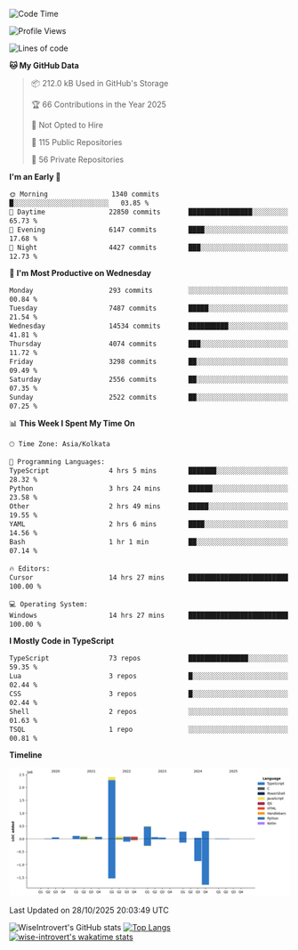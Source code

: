 <!--START_SECTION:waka-->
![Code Time](http://img.shields.io/badge/Code%20Time-4%2C420%20hrs%2017%20mins-blue)

![Profile Views](http://img.shields.io/badge/Profile%20Views-0-blue)

![Lines of code](https://img.shields.io/badge/From%20Hello%20World%20I%27ve%20Written-4.3%20million%20lines%20of%20code-blue)

**🐱 My GitHub Data** 

> 📦 212.0 kB Used in GitHub's Storage 
 > 
> 🏆 66 Contributions in the Year 2025
 > 
> 🚫 Not Opted to Hire
 > 
> 📜 115 Public Repositories 
 > 
> 🔑 56 Private Repositories 
 > 
**I'm an Early 🐤** 

```text
🌞 Morning                1340 commits        █░░░░░░░░░░░░░░░░░░░░░░░░   03.85 % 
🌆 Daytime                22850 commits       ████████████████░░░░░░░░░   65.73 % 
🌃 Evening                6147 commits        ████░░░░░░░░░░░░░░░░░░░░░   17.68 % 
🌙 Night                  4427 commits        ███░░░░░░░░░░░░░░░░░░░░░░   12.73 % 
```
📅 **I'm Most Productive on Wednesday** 

```text
Monday                   293 commits         ░░░░░░░░░░░░░░░░░░░░░░░░░   00.84 % 
Tuesday                  7487 commits        █████░░░░░░░░░░░░░░░░░░░░   21.54 % 
Wednesday                14534 commits       ██████████░░░░░░░░░░░░░░░   41.81 % 
Thursday                 4074 commits        ███░░░░░░░░░░░░░░░░░░░░░░   11.72 % 
Friday                   3298 commits        ██░░░░░░░░░░░░░░░░░░░░░░░   09.49 % 
Saturday                 2556 commits        ██░░░░░░░░░░░░░░░░░░░░░░░   07.35 % 
Sunday                   2522 commits        ██░░░░░░░░░░░░░░░░░░░░░░░   07.25 % 
```


📊 **This Week I Spent My Time On** 

```text
🕑︎ Time Zone: Asia/Kolkata

💬 Programming Languages: 
TypeScript               4 hrs 5 mins        ███████░░░░░░░░░░░░░░░░░░   28.32 % 
Python                   3 hrs 24 mins       ██████░░░░░░░░░░░░░░░░░░░   23.58 % 
Other                    2 hrs 49 mins       █████░░░░░░░░░░░░░░░░░░░░   19.55 % 
YAML                     2 hrs 6 mins        ████░░░░░░░░░░░░░░░░░░░░░   14.56 % 
Bash                     1 hr 1 min          ██░░░░░░░░░░░░░░░░░░░░░░░   07.14 % 

🔥 Editors: 
Cursor                   14 hrs 27 mins      █████████████████████████   100.00 % 

💻 Operating System: 
Windows                  14 hrs 27 mins      █████████████████████████   100.00 % 
```

**I Mostly Code in TypeScript** 

```text
TypeScript               73 repos            ███████████████░░░░░░░░░░   59.35 % 
Lua                      3 repos             █░░░░░░░░░░░░░░░░░░░░░░░░   02.44 % 
CSS                      3 repos             █░░░░░░░░░░░░░░░░░░░░░░░░   02.44 % 
Shell                    2 repos             ░░░░░░░░░░░░░░░░░░░░░░░░░   01.63 % 
TSQL                     1 repo              ░░░░░░░░░░░░░░░░░░░░░░░░░   00.81 % 
```



**Timeline**

![Lines of Code chart](https://raw.githubusercontent.com/wise-introvert/wise-introvert/master/assets/bar_graph.png)


 Last Updated on 28/10/2025 20:03:49 UTC
<!--END_SECTION:waka-->

![WiseIntrovert's GitHub stats](https://github-readme-stats.vercel.app/api?username=wise-introvert&count_private=true&show_icons=true)
[![Top Langs](https://github-readme-stats.vercel.app/api/top-langs/?username=wise-introvert&langs_count=10)](https://github.com/anuraghazra/github-readme-stats)
[![wise-introvert's wakatime stats](https://github-readme-stats.vercel.app/api/wakatime?username=wiseintrovert)](https://github.com/anuraghazra/github-readme-stats)
